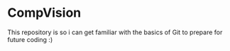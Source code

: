 # CompVision
This repository is so i can get familiar with the basics of Git to prepare for future coding :)
